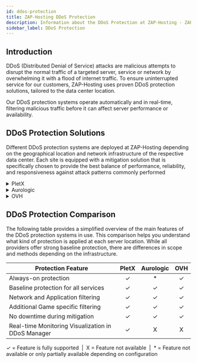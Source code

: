 ```yaml
---
id: ddos-protection
title: ZAP-Hosting DDoS Protection
description: Information about the DDoS Protection at ZAP-Hosting - ZAP-Hosting.com documentation
sidebar_label: DDoS Protection
---
```


## Introduction

DDoS (Distributed Denial of Service) attacks are malicious attempts to disrupt the normal traffic of a targeted server, service or network by overwhelming it with a flood of internet traffic. To ensure uninterrupted service for our customers, ZAP-Hosting uses proven DDoS protection solutions, tailored to the data center location.

Our DDoS protection systems operate automatically and in real-time, filtering malicious traffic before it can affect server performance or availability.

## DDoS Protection Solutions

Different DDoS protection systems are deployed at ZAP-Hosting depending on the geographical location and network infrastructure of the respective data center. Each site is equipped with a mitigation solution that is specifically chosen to provide the best balance of performance, reliability, and responsiveness against attack patterns commonly performed
<details>
  <summary>PletX</summary>

PletX is a German network provider focused on high-performance hosting infrastructure. It offers native network-level filtering and cooperates with specialized mitigation providers.

**Available Locations:** FFM / Eygelshoven, GER

</details>

<details>
  <summary>Aurologic</summary>

Aurologic is a network provider that delivers stable connectivity and automated mitigation. With modern infrastructure and global transit partners, it ensures reliable and protected operations.

**Available Locations:** Los Angeles, US / Ashburn, US / Dallas, US

</details>

<details>
  <summary>OVH</summary>

OVH is one of the largest European infrastructure providers and operates its own global DDoS protection system with permanent monitoring. Protection is delivered through a distributed scrubbing network that filters traffic early.

**Available Locations:** London, UK / Helsinki, FI / Singapore, SG

</details>

## DDoS Protection Comparison
The following table provides a simplified overview of the main features of the DDoS protection systems in use. This comparison helps you understand what kind of protection is applied at each server location. 
While all providers offer strong baseline protection, there are differences in scope and methods depending on the infrastructure.

| Protection Feature                                 | PletX | Aurologic | OVH  |
| -------------------------------------------------- | :---: | :-------: | :--: |
| Always-on protection                               |   ✓   |     *     |  ✓   |
| Baseline protection for all services               |   ✓   |     ✓     |  ✓   |
| Network and Application filtering                  |   ✓   |     ✓     |  ✓   |
| Additional Game specific filtering                 |   ✓   |     ✓     |  ✓   |
| No downtime during mitigation                      |   ✓   |     ✓     |  ✓   |
| Real-time Monitoring Visualization in DDoS Manager |   ✓   |     X     |  X   |

<div style={{ textAlign: 'center', fontSize: '0.7em', color: '#666' }}>
  ✓ = Feature is fully supported &nbsp;|&nbsp; X = Feature not available &nbsp;|&nbsp; * = Feature not available or only partially available depending on configuration
</div>






